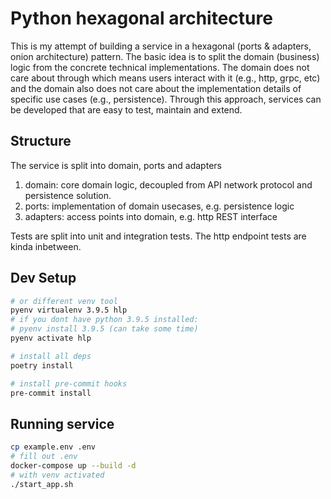 # Python hexagonal architecture

This is my attempt of building a service in a hexagonal (ports & adapters,
onion architecture) pattern. The basic idea is to split the domain (business)
logic from the concrete technical implementations. The domain does not care
about through which means users interact with it (e.g., http, grpc, etc) and the
domain also does not care about the implementation details of specific use
cases (e.g., persistence). Through this approach, services can be developed
that are easy to test, maintain and extend.

## Structure

The service is split into domain, ports and adapters

1. domain: core domain logic, decoupled from API network protocol and persistence solution.
2. ports: implementation of domain usecases, e.g. persistence logic
3. adapters: access points into domain, e.g. http REST interface

Tests are split into unit and integration tests. The http endpoint tests are kinda inbetween.

## Dev Setup

```bash
# or different venv tool
pyenv virtualenv 3.9.5 hlp
# if you dont have python 3.9.5 installed:
# pyenv install 3.9.5 (can take some time)
pyenv activate hlp

# install all deps
poetry install

# install pre-commit hooks
pre-commit install
```

## Running service

```bash
cp example.env .env
# fill out .env
docker-compose up --build -d
# with venv activated
./start_app.sh
```


